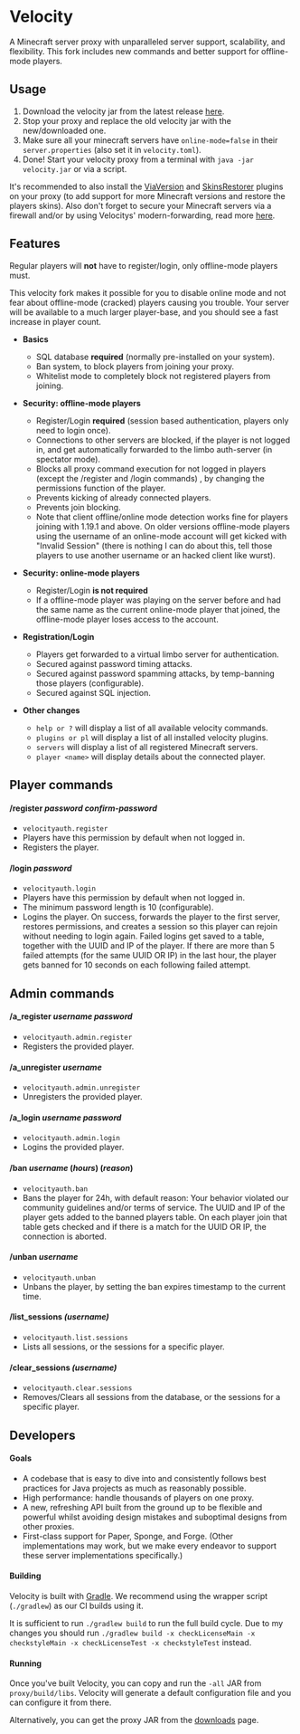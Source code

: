 # Velocity

A Minecraft server proxy with unparalleled server support, scalability,
and flexibility. This fork includes new commands and better support for offline-mode players.

## Usage
1. Download the velocity jar from the latest release [here](https://github.com/Osiris-Team/Velocity/releases).
2. Stop your proxy and replace the old velocity jar with the new/downloaded one.
3. Make sure all your minecraft servers have `online-mode=false` in their `server.properties`
   (also set it in `velocity.toml`).
4. Done! Start your velocity proxy from a terminal with `java -jar velocity.jar` or via a script.

It's recommended to also install the [ViaVersion](https://www.spigotmc.org/resources/viaversion.19254/) 
and [SkinsRestorer](https://www.spigotmc.org/resources/skinsrestorer.2124/)
plugins on your proxy (to add support for more Minecraft versions and 
restore the players skins). Also don't forget to secure your Minecraft servers via a firewall and/or
by using Velocitys' modern-forwarding, read more [here](https://velocitypowered.com/wiki/deployment/security/).

## Features
Regular players will **not** have to register/login, only
offline-mode players must.

This velocity fork makes it possible for you
to disable online mode and not fear about
offline-mode (cracked) players causing you trouble. Your server will be available to a much larger player-base,
and you should see a fast increase in player count.

- **Basics**
  - SQL database **required** (normally pre-installed on your system).
  - Ban system, to block players from joining your proxy.
  - Whitelist mode to completely block not registered players from joining.

- **Security: offline-mode players**
  - Register/Login **required** (session based authentication, players only need to login once).
  - Connections to other servers are blocked, if the player is not logged in, and  get automatically forwarded to the limbo auth-server (in spectator mode).
  - Blocks all proxy command execution for not logged in players (except the /register and /login commands)
    , by changing the permissions function of the player.
  - Prevents kicking of already connected players.
  - Prevents join blocking.
  - Note that client offline/online mode detection works fine for players joining with 1.19.1 and above. On older versions
  offline-mode players using the username of an online-mode account will get kicked with "Invalid Session" (there is
  nothing I can do about this, tell those players to use another username or an hacked client like wurst).

- **Security: online-mode players**
  - Register/Login **is not required**
  - If a offline-mode player was playing on the server before
  and had the same name as the current online-mode player that joined, the
  offline-mode player loses access to the account.

- **Registration/Login**
  - Players get forwarded to a virtual limbo server for authentication.
  - Secured against password timing attacks.
  - Secured against password spamming attacks, by temp-banning those players (configurable).
  - Secured against SQL injection.

- **Other changes**
  - `help or ?` will display a list of all available velocity commands.
  - `plugins or pl` will display a list of all installed velocity plugins.
  - `servers` will display a list of all registered Minecraft servers.
  - `player <name>` will display details about the connected player.

## Player commands

#### /register _password_ _confirm-password_
- `velocityauth.register`
- Players have this permission by default when not logged in.
- Registers the player.

#### /login _password_
- `velocityauth.login`
- Players have this permission by default when not logged in.
- The minimum password length is 10 (configurable).
- Logins the player. On success, forwards the player to the first server, restores permissions, and creates a session
  so this player can rejoin without needing to login again.
  Failed logins get saved to a table, together with
  the UUID and IP of the player. If there are more than 5 failed attempts (for the same UUID OR IP)
  in the last hour, the player gets banned for 10 seconds on each
  following failed attempt.

## Admin commands

#### /a_register _username_ _password_
- `velocityauth.admin.register`
- Registers the provided player.

#### /a_unregister _username_
- `velocityauth.admin.unregister`
- Unregisters the provided player.

#### /a_login _username_ _password_
- `velocityauth.admin.login`
- Logins the provided player.

#### /ban _username_ (_hours_) (_reason_)
- `velocityauth.ban`
- Bans the player for 24h, with default reason: Your behavior violated our community guidelines and/or terms of service.
  The UUID and IP of the player gets added to
  the banned players table. On each player join that table gets
  checked and if there is a match for the UUID OR IP,
  the connection is aborted.

#### /unban _username_
- `velocityauth.unban`
- Unbans the player, by setting the ban expires timestamp to the current time.

#### /list_sessions _(username)_
- `velocityauth.list.sessions`
- Lists all sessions, or the sessions for a specific player.

#### /clear_sessions _(username)_
- `velocityauth.clear.sessions`
- Removes/Clears all sessions from the database, or the sessions for a specific player.


## Developers

#### Goals

* A codebase that is easy to dive into and consistently follows best practices
  for Java projects as much as reasonably possible.
* High performance: handle thousands of players on one proxy.
* A new, refreshing API built from the ground up to be flexible and powerful
  whilst avoiding design mistakes and suboptimal designs from other proxies.
* First-class support for Paper, Sponge, and Forge. (Other implementations
  may work, but we make every endeavor to support these server implementations
  specifically.)
  
#### Building

Velocity is built with [Gradle](https://gradle.org). We recommend using the
wrapper script (`./gradlew`) as our CI builds using it.

It is sufficient to run `./gradlew build` to run the full build cycle.
Due to my changes you should run
`./gradlew build -x checkLicenseMain -x checkstyleMain -x checkLicenseTest -x checkstyleTest` instead.

#### Running

Once you've built Velocity, you can copy and run the `-all` JAR from
`proxy/build/libs`. Velocity will generate a default configuration file
and you can configure it from there.

Alternatively, you can get the proxy JAR from the [downloads](https://papermc.io/downloads#Velocity)
page.
